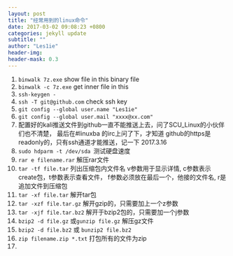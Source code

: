```yaml
---
layout: post
title: "经常用到的linux命令"
date: 2017-03-02 09:08:23 +0800 
categories: jekyll update 
subtitle: "" 
author: "Les1ie" 
header-img: 
header-mask: 0.3 
---
```

1. `binwalk 7z.exe` show file in this binary file
2. `binwalk -c 7z.exe` get inner file in this 
3. `ssh-keygen - `
4. `ssh -T git@github.com` check ssh key
5. `git config --global user.name "Les1ie"`
6. `git config --global user.mail "xxxx@xx.com"`
7. 配置好的kali推送文件到github一直不能推送上去，问了SCU_Linux的小伙伴们也不清楚， 最后在#linuxba 的irc上问了下，才知道 github的https是 readonly的，只有ssh通道才能推送，记一下 2017.3.16
8. `sudo hdparm -t /dev/sda	`测试硬盘速度
9. `rar e filename.rar` 解压rar文件
10. `tar -tf file.tar` 列出压缩包内文件名 v参数用于显示详情, c参数表示create包，t参数表示查看文件， f参数必须放在最后一个，他接的文件名, r是追加文件到压缩包
11. `tar -xf file.tar` 解开tar包
12. `tar -xzf file.tar.gz` 解开gzip的，只需要加上一个z参数
13.	`tar -xjf file.tar.bz2` 解开于bzip2包的，只需要加一个j参数
14. `bzip2 -d file.gz` 或`gunzip file.gz` 解压gz文件
15. `bzip2 -d file.bz2` 或 `bunzip2 file.bz2`
16. `zip filename.zip *.txt` 打包所有的文件为zip
17. 
